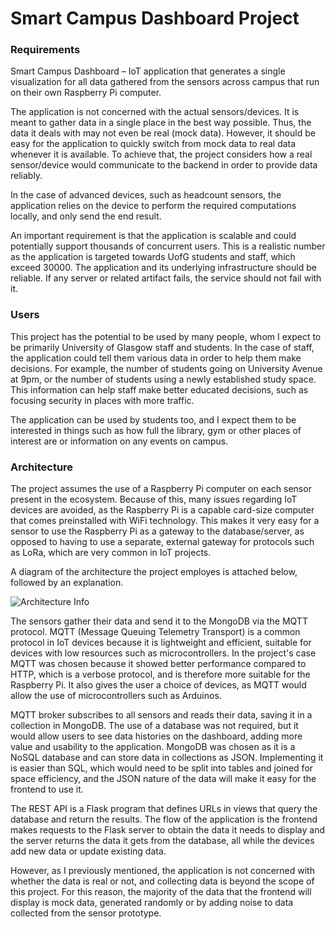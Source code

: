# Smart Campus Dashboard Project 


### Requirements

Smart Campus Dashboard – IoT application that generates a single visualization for all data gathered from the sensors across campus that run on their own Raspberry Pi computer.

The application is not concerned with the actual sensors/devices. It is meant to gather data in a single place in the best way possible. Thus, the data it deals with may not even be real (mock data). However, it should be easy for the application to quickly switch from mock data to real data whenever it is available. To achieve that, the project considers how a real sensor/device would communicate to the backend in order to provide data reliably.

In the case of advanced devices, such as headcount sensors, the application relies on the device to perform the required computations locally, and only send the end result.

An important requirement is that the application is scalable and could potentially support thousands of concurrent users. This is a realistic number as the application is targeted towards UofG students and staff, which exceed 30000.
The application and its underlying infrastructure should be reliable. If any server or related artifact fails, the service should not fail with it.

### Users

This project has the potential to be used by many people, whom I expect to be primarily University of Glasgow staff and students. In the case of staff, the application could tell them various data in order to help them make decisions. For example, the number of students going on University Avenue at 9pm, or the number of students using a newly established study space. This information can help staff make better educated decisions, such as focusing security in places with more traffic.

The application can be used by students too, and I expect them to be interested in things such as how full the library, gym or other places of interest are or information on any events on campus. 

### Architecture

The project assumes the use of a Raspberry Pi computer on each sensor present in the ecosystem. Because of this, many issues regarding IoT devices are avoided, as the Raspberry Pi is a capable card-size computer that comes preinstalled with WiFi technology. This makes it very easy for a sensor to use the Raspberry Pi as a gateway to the database/server, as opposed to having to use a separate, external gateway for protocols such as LoRa, which are very common in IoT projects. 

A diagram of the architecture the project employes is attached below, followed by an explanation.

![Architecture Info]("img/architecture.png")


The sensors gather their data and send it to the MongoDB via the MQTT protocol. MQTT (Message Queuing Telemetry Transport) is a common protocol in IoT devices because it is lightweight and efficient, suitable for devices with low resources such as microcontrollers. In the project's case MQTT was chosen because it showed better performance compared to HTTP, which is a verbose protocol, and is therefore more suitable for the Raspberry Pi. It also gives the user a choice of devices, as MQTT would allow the use of microcontrollers such as Arduinos.

MQTT broker subscribes to all sensors and reads their data, saving it in a collection in MongoDB. The use of a database was not required, but it would allow users to see data histories on the dashboard, adding more value and usability to the application. MongoDB was chosen as it is a NoSQL database and can store data in collections as JSON. Implementing it is easier than SQL, which would need to be split into tables and joined for space efficiency, and the JSON nature of the data will make it easy for the frontend to use it.

The REST API is a Flask program that defines URLs in views that query the database and return the results. The flow of the application is the frontend makes requests to the Flask server to obtain the data it needs to display and the server returns the data it gets from the database, all while the devices add new data or update existing data.

However, as I previously mentioned, the application is not concerned with whether the data is real or not, and collecting data is beyond the scope of this project. For this reason, the majority of the data that the frontend will display is mock data, generated randomly or by adding noise to data collected from the sensor prototype.
